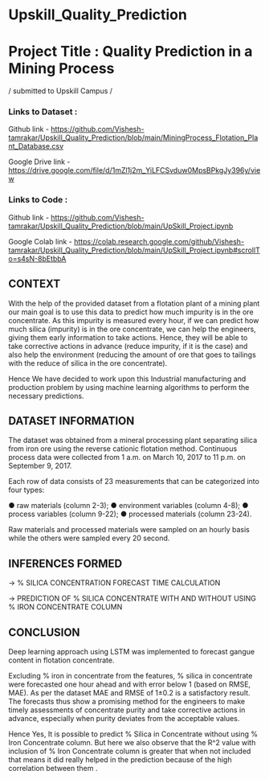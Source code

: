 # Upskill_Quality_Prediction

# Project Title : Quality Prediction in a Mining Process
/ submitted to Upskill Campus /

### Links to Dataset :


Github link - https://github.com/Vishesh-tamrakar/Upskill_Quality_Prediction/blob/main/MiningProcess_Flotation_Plant_Database.csv

Google Drive link - https://drive.google.com/file/d/1mZl1j2m_YiLFCSvduw0MpsBPkgJy396y/view

### Links to Code :

Github link - https://github.com/Vishesh-tamrakar/Upskill_Quality_Prediction/blob/main/UpSkill_Project.ipynb

Google Colab link - https://colab.research.google.com/github/Vishesh-tamrakar/Upskill_Quality_Prediction/blob/main/UpSkill_Project.ipynb#scrollTo=s4sN-8bEtbbA

## CONTEXT

With the help of the provided dataset from a flotation plant of a mining plant our main goal is to use this data to predict how much impurity is in the ore concentrate. As this impurity is measured every hour, if we can predict how much silica (impurity) is in the ore concentrate, we can help the engineers, giving them early information to take actions. Hence, they will be able to take corrective actions in advance (reduce impurity, if it is the case) and also help the environment (reducing the amount of ore that goes to tailings with the reduce of silica in the ore concentrate).

Hence We have decided to work upon this Industrial manufacturing and production problem by using machine learning algorithms to perform the necessary predictions. 

## DATASET INFORMATION

The dataset was obtained from a mineral processing plant separating silica from iron ore using the reverse cationic flotation method. Continuous process data were collected from 1 a.m. on March 10, 2017 to 11 p.m. on September 9, 2017.

Each row of data consists of 23 measurements that can be categorized into four types:

●	raw materials (column 2-3);
●	environment variables (column 4-8);
●	process variables (column 9-22);
●	processed materials (column 23-24).

Raw materials and processed materials were sampled on an hourly basis while the others were sampled every 20 second.

## INFERENCES FORMED

-> % SILICA CONCENTRATION FORECAST TIME CALCULATION

-> PREDICTION OF % SILICA CONCENTRATE WITH AND WITHOUT USING % IRON CONCENTRATE COLUMN

## CONCLUSION

Deep learning approach using LSTM was implemented to forecast gangue content in flotation concentrate.

Excluding % iron in concentrate from the features, % silica in concentrate were forecasted one hour ahead and with error below 1 (based on RMSE, MAE). As per the dataset MAE and RMSE of 1±0.2 is a satisfactory result. The forecasts thus show a promising method for the engineers to make timely assessments of concentrate purity and take corrective actions in advance, especially when purity deviates from the acceptable values.

Hence Yes, It is possible to predict % Silica in Concentrate without using % Iron Concentrate column.
But here we also observe that the R^2 value with inclusion of % Iron Concentrate column is greater that when not included that means it did really helped in the prediction because of the high correlation between them .
